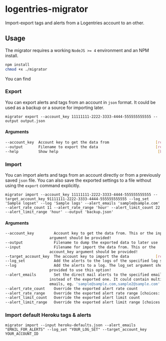 # logentries-migrator
Import-export tags and alerts from a Logentries account to an other.

## Usage
The migrator requires a working `NodeJS >= 4` environment and an NPM install.

```bash
npm install
chmod +x ./migrator
```

You can find 


### Export
You can export alerts and tags from an account in `json` format. It could be used as a backup or a source for importing later.

`migrator export --account_key 11111111-2222-3333-4444-555555555555 --output output.json`

#### Arguments
```bash
--account_key  Account key to get the data from                     [required]
--output       Filename to export the data                          [required]
--help         Show help                                             [boolean]
```

### Import
You can import alerts and tags from an account directly or from a previously saved `json` file. You can also save the exported settings to a file without using the `export` command explicitly.

`migrator import --account_key 11111111-2222-3333-4444-555555555555 --target_account_key 91111111-2222-3333-4444-555555555555 --log_set 'Sample logset' --log 'Sample logs' --alert_emails 'sample@sample.com' --alert_rate_count 11 --alert_rate_range 'hour' --alert_limit_count 22 --alert_limit_range 'hour' --output 'backup.json'`

#### Arguments

```bash
--account_key         Account key to get the data from. This or the input
                    argument should be provided!
--output              Filename to dump the exported data to later use
--input               Filename for import the data from. This or the
                    account_key argument should be provided!
--target_account_key  The account key to import the data            [required]
--log_set             Add the alerts to the logs of the specified log set
--log                 Add the alerts to a log. The log_set argument should be
                    provided to use this option!
--alert_emails        Set the direct mail alerts to the specified email
                    instead of the exported one. It could contain multiple
                    emails, eg. 'sample@sample.com,sample2@sample.com'
--alert_rate_count    Override the exported alert rate count
--alert_rate_range    Override the exported alert rate range [choices: "day", "hour"]
--alert_limit_count   Override the exported alert limit count
--alert_limit_range   Override the exported alert limit range [choices: "day", "hour"]
```

### Import default Heroku tags & alerts

```migrator import --input heroku-defaults.json --alert_emails "EMAIL_FOR_ALERTS" --log_set "YOUR_LOG_SET" --target_account_key YOUR_ACCOUNT_ID```
